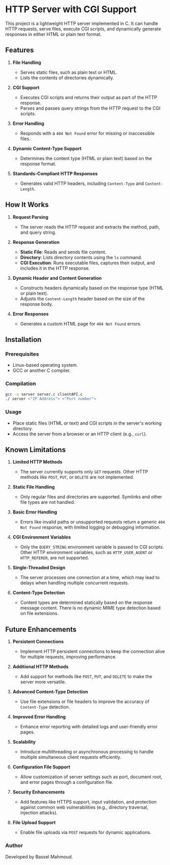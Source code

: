 # HTTP Server with CGI Support  

This project is a lightweight HTTP server implemented in C. It can handle HTTP requests, serve files, execute CGI scripts, and dynamically generate responses in either HTML or plain text format.  

## Features  

1. **File Handling**  
   - Serves static files, such as plain text or HTML.  
   - Lists the contents of directories dynamically.  

2. **CGI Support**  
   - Executes CGI scripts and returns their output as part of the HTTP response.  
   - Parses and passes query strings from the HTTP request to the CGI scripts.  

3. **Error Handling**  
   - Responds with a `404 Not Found` error for missing or inaccessible files.  

4. **Dynamic Content-Type Support**  
   - Determines the content type (HTML or plain text) based on the response format.  

5. **Standards-Compliant HTTP Responses**  
   - Generates valid HTTP headers, including `Content-Type` and `Content-Length`.  

## How It Works  

1. **Request Parsing**  
   - The server reads the HTTP request and extracts the method, path, and query string.  

2. **Response Generation**  
   - **Static File**: Reads and sends file content.  
   - **Directory**: Lists directory contents using the `ls` command.  
   - **CGI Execution**: Runs executable files, captures their output, and includes it in the HTTP response.  

3. **Dynamic Header and Content Generation**  
   - Constructs headers dynamically based on the response type (HTML or plain text).  
   - Adjusts the `Content-Length` header based on the size of the response body.  

4. **Error Responses**  
   - Generates a custom HTML page for `404 Not Found` errors.  

## Installation  

### Prerequisites  

- Linux-based operating system.  
- GCC or another C compiler.  

### Compilation  

```bash  
gcc -o server server.c clientAPI.c
./ server <"IP Address"> <"Port number">
```
 ### Usage
 - Place static files (HTML or text) and CGI scripts in the server's working directory.
 - Access the server from a browser or an HTTP client (e.g., `curl`).
## Known Limitations  

1. **Limited HTTP Methods**  
   - The server currently supports only `GET` requests. Other HTTP methods like `POST`, `PUT`, or `DELETE` are not implemented.  

2. **Static File Handling**  
   - Only regular files and directories are supported. Symlinks and other file types are not handled.  

3. **Basic Error Handling**  
   - Errors like invalid paths or unsupported requests return a generic `404 Not Found` response, with limited logging or debugging information.  

4. **CGI Environment Variables**  
   - Only the `QUERY_STRING` environment variable is passed to CGI scripts. Other HTTP environment variables, such as `HTTP_USER_AGENT` or `HTTP_REFERER`, are not supported.  

5. **Single-Threaded Design**  
   - The server processes one connection at a time, which may lead to delays when handling multiple concurrent requests.  

6. **Content-Type Detection**  
   - Content types are determined statically based on the response message content. There is no dynamic MIME type detection based on file extensions.
  ## Future Enhancements  

1. **Persistent Connections**  
   - Implement HTTP persistent connections to keep the connection alive for multiple requests, improving performance.  

2. **Additional HTTP Methods**  
   - Add support for methods like `POST`, `PUT`, and `DELETE` to make the server more versatile.  

3. **Advanced Content-Type Detection**  
   - Use file extensions or file headers to improve the accuracy of `Content-Type` detection.  

4. **Improved Error Handling**  
   - Enhance error reporting with detailed logs and user-friendly error pages.  

5. **Scalability**  
   - Introduce multithreading or asynchronous processing to handle multiple simultaneous client requests efficiently.  

6. **Configuration File Support**  
   - Allow customization of server settings such as port, document root, and error pages through a configuration file.  

7. **Security Enhancements**  
   - Add features like HTTPS support, input validation, and protection against common web vulnerabilities (e.g., directory traversal, injection attacks).
    
8. **File Upload Support**  
    - Enable file uploads via `POST` requests for dynamic applications.

### Author
Developed by Bassel Mahmoud.

  
